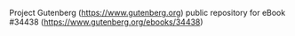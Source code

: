 Project Gutenberg (https://www.gutenberg.org) public repository for eBook #34438 (https://www.gutenberg.org/ebooks/34438)
